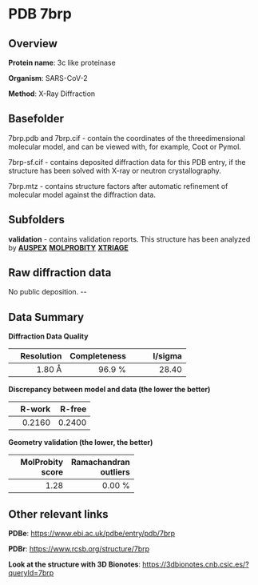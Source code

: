 # PDB 7brp

## Overview

**Protein name**: 3c like proteinase

**Organism**: SARS-CoV-2

**Method**: X-Ray Diffraction

## Basefolder

7brp.pdb and 7brp.cif - contain the coordinates of the threedimensional molecular model, and can be viewed with, for example, Coot or Pymol.

7brp-sf.cif - contains deposited diffraction data for this PDB entry, if the structure has been solved with X-ray or neutron crystallography.

7brp.mtz - contains structure factors after automatic refinement of molecular model against the diffraction data.

## Subfolders





**validation** - contains validation reports. This structure has been analyzed by [**AUSPEX**](https://github.com/thorn-lab/coronavirus_structural_task_force/tree/master/pdb/3c_like_proteinase/SARS-CoV-2/7brp/validation/auspex)  [**MOLPROBITY**](https://github.com/thorn-lab/coronavirus_structural_task_force/tree/master/pdb/3c_like_proteinase/SARS-CoV-2/7brp/validation/molprobity) [**XTRIAGE**](https://github.com/thorn-lab/coronavirus_structural_task_force/blob/master/pdb/3c_like_proteinase/SARS-CoV-2/7brp/validation/Xtriage_output.log) 

## Raw diffraction data

No public deposition. --<br> 

## Data Summary
**Diffraction Data Quality**

|   | Resolution | Completeness| I/sigma |
|---|-------------:|----------------:|--------------:|
|   |1.80 Å|96.9  %|<img width=50/>28.40|

**Discrepancy between model and data (the lower the better)**

|   | **R-work**| **R-free**   
|---|-------------:|----------------:|           
||  0.2160|  0.2400|

**Geometry validation (the lower, the better)**

|   |**MolProbity<br>score**| **Ramachandran<br>outliers** 
|---|-------------:|----------------:|
||  1.28|  0.00 %|

 

 



## Other relevant links 
**PDBe**:  https://www.ebi.ac.uk/pdbe/entry/pdb/7brp
 
**PDBr**: https://www.rcsb.org/structure/7brp 

**Look at the structure with 3D Bionotes**: https://3dbionotes.cnb.csic.es/?queryId=7brp


